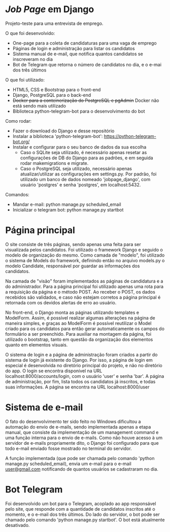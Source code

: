 # *Job Page* em Django

Projeto-teste para uma entrevista de emprego.

O que foi desenvolvido:
- One-page para a coleta de candidaturas para uma vaga de emprego
- Páginas de login e administração para listar os candidatos
- Sistema manual de e-mail, que notifica quantos candidatos se inscreveram no dia
- Bot de Telegram que retorna o número de candidatos no dia, e o e-mai dos três últimos

O que foi utilizado:
- HTML5, CSS e Bootstrap para o front-end
- Django, PostgreSQL para o back-end
- ~~Docker para a conteinerização do PostgreSQL e pgAdmin~~ Docker não está sendo mais utilizado
- Biblioteca python-telegram-bot para o desenvolvimento do bot

Como rodar:
- Fazer o download do Django e desse repositório
- Instalar a biblioteca 'python-telegram-bot': https://python-telegram-bot.org/
- Instalar e configurar para o seu banco de dados da sua escolha
    - Caso o SQLite seja utilizado, é necessário apenas resetar as configurações de DB do Django para as padrões, e em seguida rodar makemigrations e migrate.
    - Caso o PostgreSQL seja utilizado, necessário apenas atualizar/utilizar as configurações em settings.py. Por padrão, foi utilizado um banco de dados nomeado 'jobpage_django', com usuário 'postgres' e senha 'postgres', em localhost:5432.

Comandos:
- Mandar e-mail: python manage.py scheduled_email
- Inicializar o telegram bot: python manage.py startbot

# Página principal

O site consiste de três páginas, sendo apenas uma feita para ser visualizada pelos candidatos. Foi utilizado o framework Django e seguido o modelo de organização do mesmo. Como camada de "modelo", foi utilizado o sistema de Models do framework, definindo então no arquivo models.py o modelo Candidate, responsável por guardar as informações dos candidatos.

Na camada de "visão" foram implementados as páginas de candidatura e a do administrador. Para a página principal foi utilizado apenas uma rota para a requisição da página e o método POST. Ao receber o POST, os dados recebidos são validados, e caso não estejam corretos a página principal é retornada com os devidos alertas de erro ao usuário.

No front-end, o Django monta as páginas utilizando templates e ModelForm. Assim, é possível realizar algumas alterações na página de maneira simples, e graças ao ModelForm é possível reutilizar o Model criado para os candidatos para então gerar automaticamente os campos do formulário a ser preenchido. Para auxiliar na montagem da página, foi utilizado o bootstrap, tanto em questão da organização dos elementos quanto em elementos visuais.

O sistema de login e a página de administração foram criados a partir do sistema de login já existente do Django. Por isso, a página de login em especial é desenvolvida no diretório principal do projeto, e não no diretório do app. O login se encontra disponível na URL localhost:8000/accounts/login, com o usuário 'user' e senha 'bar'. A página de administração, por fim, lista todos os candidatos já inscritos, e todas suas informações. A página se encontra na URL localhost:8000/user

# Sistema de e-mail

O fato do desenvolvimento ter sido feito no Windows dificultou a automação do envio de e-mails, sendo implementada apenas a etapa manual, que consiste da implementação de um management command e uma função interna para o envio de e-mails. Como não houve acesso à um servidor de e-mails propriamente dito, o Django foi configurado para que todo e-mail enviado fosse mostrado no terminal do servidor.

A função implementada (que pode ser chamada pelo comando 'python manage.py scheduled_email), envia um e-mail para o e-mail user@gmail.com notificando de quantos usuários se cadastraram no dia.

# Bot Telegram

Foi desenvolvido um bot para o Telegram, acoplado ao app responsável pelo site, que responde com a quantidade de candidatos inscritos até o momento, e o e-mail dos três últimos. Do lado do servidor, o bot pode ser chamado pelo comando 'python manage.py startbot'. O bot está atualmente desativado.
